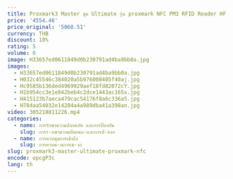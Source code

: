 ```yaml
---
title: Proxmark3 Master ชุด Ultimate รุ่น proxmark NFC PM3 RFID Reader HF เสาอากาศ LF การ์ด UID T5577 เปลี่ยน KEYTAG เครื่องถ่ายเอกสาร
price: '4554.46'
price_original: '5060.51'
currency: THB
discount: 10%
rating: 5
volume: 6
image: H33657ed0611849d0b230791ad4ba9bb0a.jpg
images:
  - H33657ed0611849d0b230791ad4ba9bb0a.jpg
  - H032c45546c384020a5b976008405f40aj.jpg
  - Hc9585b136ded4969929aef18fd82072cY.jpg
  - H1b954cc3e1e842beb4c2dce1443ac165x.jpg
  - H415123b7aeca479cac54176f8a6c336a5.jpg
  - H784aa54032e14284a4a989dba41a398an.jpg
video: 305218811226.mp4
categories:
  - name: การรักษาความปลอดภัย และการป้องกัน
    slug: การร-กษาความปลอดภ-และการป-องก
  - name: การควบคุมการเข้าถึง
    slug: การควบค-มการเข-าถ
slug: proxmark3-master-ultimate-proxmark-nfc
encode: opcgP3c
lang: th
---
```

  